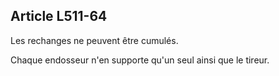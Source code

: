 Article L511-64
----
Les rechanges ne peuvent être cumulés.

Chaque endosseur n'en supporte qu'un seul ainsi que le tireur.
